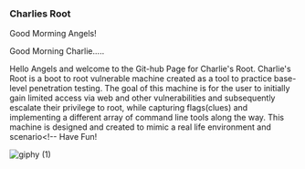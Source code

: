 ### Charlies Root 
Good Morming Angels! 

Good Morning Charlie.....

Hello Angels and welcome to the Git-hub Page for Charlie's Root. Charlie's Root is a boot to root vulnerable machine created as a tool to practice base-level penetration testing. The goal of this machine is for the user to initially gain limited access via web and other vulnerabilities and subsequently escalate their privilege to root, while capturing flags(clues) and implementing a different array of command line tools along the way. This machine is designed and created to mimic a real life environment and scenario<!-- 
Have Fun! 


![giphy (1)](https://user-images.githubusercontent.com/93014741/138553280-a4907f45-c0ce-4815-8455-3e00c0bd6f7a.gif)
